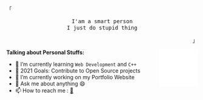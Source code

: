 <p align="left"><samp>「</samp></p><p align="center">
    <samp>
I'am a smart person<br>
I just do stupid thing
    </samp>
    <br>
</p><p align="right"><samp>」</samp></p>
<img width="20%" align="right" alt="Github" src="/assets/output.gif" />

**Talking about Personal Stuffs:**
- 🌱 I’m currently learning `Web Development` and `C++`
- 🥅 2021 Goals: Contribute to Open Source projects
- 🔭 I’m currently working on my Portfolio Website
- 💬 Ask me about anything :smile:
- 📫 How to reach me : [:email:](mailto:alirhmnxd@pm.me)
